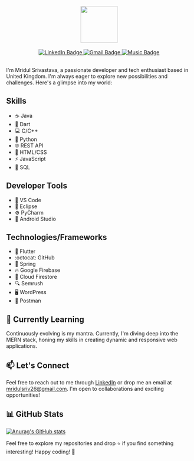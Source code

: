 <div id="header" align="center">
  <img src="https://media1.giphy.com/media/qUABlXKRRvfQobzIXp/giphy.gif?cid=ecf05e47tndgylz4yjiaar0rfmg7cszva8v8a7gtwcycg9bb&ep=v1_gifs_related&rid=giphy.gif&ct=ts" width="100"/>
</div>
<br>
<div align="center" id="badges">
  <a href="https://www.linkedin.com/in/mridul-srivastava-a198b51b5/">
    <img src="https://img.shields.io/badge/LinkedIn-blue?style=for-the-badge&logo=linkedin&logoColor=white" alt="LinkedIn Badge"/>
  </a>
  <a href="mailto:mridulsriv26@gmail.com">
    <img src="https://img.shields.io/badge/Gmail-red?style=for-the-badge&logo=gmail&logoColor=white" alt="Gmail Badge"/>
  </a>
  <a href="https://music.apple.com/profile/Mridul2620">
    <img src="https://img.shields.io/badge/Music-red?style=for-the-badge&logo=applemusic&logoColor=white" alt="Music Badge"/>
  </a>
</div>
<br>
<p>I'm Mridul Srivastava, a passionate developer and tech enthusiast based in United Kingdom. I'm always eager to explore new possibilities and challenges. Here's a glimpse into my world:</p>

## Skills
- :coffee: Java
- :dart: Dart
- :computer: C/C++
- :snake: Python
- :globe_with_meridians: REST API
- :art: HTML/CSS
- :zap: JavaScript
- :floppy_disk: SQL
## Developer Tools
- :wrench: VS Code
- :crescent_moon: Eclipse
- :gear: PyCharm
- :iphone: Android Studio
## Technologies/Frameworks
- :iphone: Flutter
- :octocat: GitHub
- :seedling: Spring
- :fire: Google Firebase
- :page_facing_up: Cloud Firestore
- :mag: Semrush
- :desktop_computer: WordPress
- :postbox: Postman

## 🌱 Currently Learning

Continuously evolving is my mantra. Currently, I'm diving deep into the MERN stack, honing my skills in creating dynamic and responsive web applications.

## 📫 Let's Connect

Feel free to reach out to me through [LinkedIn](https://www.linkedin.com/in/mridul-srivastava-a198b51b5/) or drop me an email at [mridulsriv26@gmail.com](mailto:mridulsriv26@gmail.com). I'm open to collaborations and exciting opportunities!
<br>

## 📊 GitHub Stats
[![Anurag's GitHub stats](https://github-readme-stats.vercel.app/api?username=mridul2620)](https://github.com/mridul2620/github-readme-stats)
<!--
![Your GitHub Stats](https://github-readme-stats.vercel.app/api?username=mridul2620&show_icons=true&theme=radical)

[![Top Langs](https://github-readme-stats.vercel.app/api/top-langs/?username=yourusername&layout=compact)](https://github.com/yourusername/github-readme-stats)
-->
Feel free to explore my repositories and drop ⭐ if you find something interesting! Happy coding! 🚀
<!--
**mridul2620/mridul2620** is a ✨ _special_ ✨ repository because its `README.md` (this file) appears on your GitHub profile.

Here are some ideas to get you started:

- 🔭 I’m currently working on ...
- 🌱 I’m currently learning ...
- 👯 I’m looking to collaborate on ...
- 🤔 I’m looking for help with ...
- 💬 Ask me about ...
- 📫 How to reach me: ...
- 😄 Pronouns: ...
- ⚡ Fun fact: ...
-->
